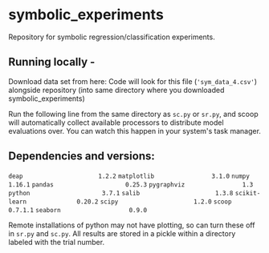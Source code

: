 # symbolic_experiments
Repository for symbolic regression/classification experiments.

## Running locally -

Download data set from here:
Code will look for this file (`'sym_data_4.csv'`) alongside repository (into same directory where you downloaded symbolic_experiments)

Run the following line from the same directory as `sc.py` or `sr.py`, and scoop will automatically collect available processors to distribute model evaluations over. You can watch this happen in your system's task manager.

## Dependencies and versions:

`deap                     1.2.2`
`matplotlib                3.1.0`
`numpy                     1.16.1`
`pandas                    0.25.3`
`pygraphviz                1.3`
`python                    3.7.1`
`salib                     1.3.8`
`scikit-learn              0.20.2`
`scipy                     1.2.0`
`scoop                     0.7.1.1`
`seaborn                   0.9.0`

Remote installations of python may not have plotting, so can turn these off in `sr.py` and `sc.py`. All results are stored in a pickle within a directory labeled with the trial number.
